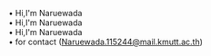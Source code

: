 
• Hi,I'm Naruewada<br>
• Hi,I'm Naruewada<br>
• Hi,I'm Naruewada<br>
• for contact (Naruewada.115244@mail.kmutt.ac.th)
<!--
**naruewada/naruewada** is a ✨ _special_ ✨ repository because its `README.md` (this file) appears on your GitHub profile.

Here are some ideas to get you started:

- 🔭 I’m currently working on ...
- 🌱 I’m currently learning ...
- 👯 I’m looking to collaborate on ...
- 🤔 I’m looking for help with ...
- 💬 Ask me about ...
- 📫 How to reach me: ...
- 😄 Pronouns: ...
- ⚡ Fun fact: ...
-->
